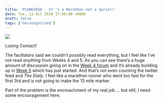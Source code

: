 ```yaml
---
title: 'PLENK2010 - It''s a Marathon not a Sprint!'
date: Tue, 12 Oct 2010 17:06:00 +0000
draft: false
tags: ['Uncategorised']
---
```


![](https://blog.cpjobling.net/wp-content/uploads/2016/11/01bb3-2010-10-12_1757.png)

Losing Contact!

[](https://blog.cpjobling.net/wp-content/uploads/2016/11/4e9e7-2010-10-12_1757.png)

The faciltators said we couldn’t possibly read everything, but I feel like I’ve not read _anything_ from Weeks 4 and 5. As you can see there’s a huge amount of discussion going on in the [Week 4 forum](http://ple.elg.ca/course/moodle/mod/forum/view.php?f=16) and it’s already building up in [Week 5](http://ple.elg.ca/course/moodle/mod/forum/view.php?f=17) which has just started. And that’s not even counting the twitter feed and _The Daily_. I feel like a marathon runner who went too fast for the first 3rd and is not going to make the 13 mile marker.

Part of the problem is the encroachment of my real job … but still, I need some encouragement here.